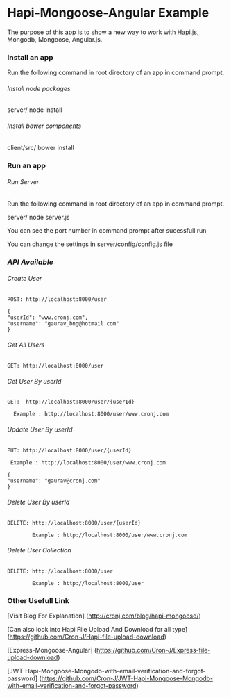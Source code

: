 Hapi-Mongoose-Angular Example
========================

The purpose of this app is to show a new way to work with Hapi.js, Mongodb, Mongoose, Angular.js.


### Install an app

Run the following command in root directory of an app in command prompt.

###### *Install node packages*

server/ node install

###### *Install bower components*

client/src/ bower install

### Run an app

###### *Run Server*

Run the following command in root directory of an app in command prompt.

server/ node server.js

You can see the port number in command prompt after sucessfull run

You can change the settings in server/config/config.js file

### *API Available*

###### *Create User*

	POST: http://localhost:8000/user

	{
	"userId": "www.cronj.com",
	"username": "gaurav_bng@hotmail.com"
	}

###### *Get All Users*

	GET: http://localhost:8000/user

###### *Get User By userId*

	GET:  http://localhost:8000/user/{userId}
      
      Example : http://localhost:8000/user/www.cronj.com

###### *Update User By userId*

	PUT: http://localhost:8000/user/{userId}

     Example : http://localhost:8000/user/www.cronj.com

	{
	"username": "gaurav@cronj.com"
	}

###### *Delete User By userId*

	DELETE: http://localhost:8000/user/{userId}

			Example : http://localhost:8000/user/www.cronj.com

###### *Delete User Collection*

	DELETE: http://localhost:8000/user

			Example : http://localhost:8000/user


### Other Usefull Link

[Visit Blog For Explanation] (http://cronj.com/blog/hapi-mongoose/)

[Can also look into Hapi File Upload And Download for all type] (https://github.com/Cron-J/Hapi-file-upload-download)

[Express-Mongoose-Angular] (https://github.com/Cron-J/Express-file-upload-download)

[JWT-Hapi-Mongoose-Mongodb-with-email-verification-and-forgot-password] (https://github.com/Cron-J/JWT-Hapi-Mongoose-Mongodb-with-email-verification-and-forgot-password)


